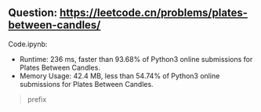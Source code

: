 ## Question: https://leetcode.cn/problems/plates-between-candles/

Code.ipynb:
* Runtime: 236 ms, faster than 93.68% of Python3 online submissions for Plates Between Candles.
* Memory Usage: 42.4 MB, less than 54.74% of Python3 online submissions for Plates Between Candles.
> prefix
